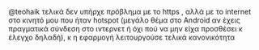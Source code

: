 @teohaik τελικά δεν υπήρχε πρόβλημα με το https , αλλά με το internet στο κινητό μου που ήταν hotspot (μεγάλο θέμα στο Android
αν έχεις πραγματικά σύνδεση στο ιντερνετ ή όχι πού να μην είχα προσθέσει κ έλεγχο δηλαδή), κ η εφαρμογή λειτουργούσε τελικά κανονικότητα
